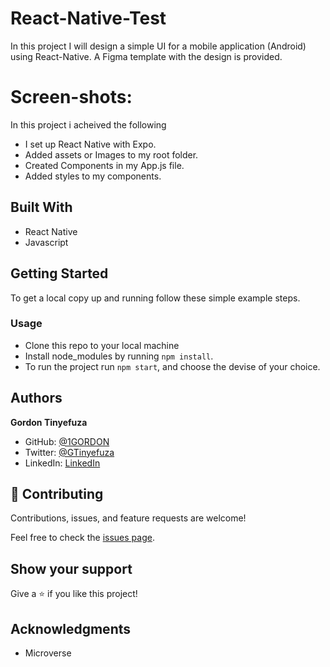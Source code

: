 # React-Native-Test
In this project I will design a simple UI for a mobile application (Android) using React-Native. A Figma template with the design is provided.

# Screen-shots:


In this project i acheived the following

- I set up React Native with Expo.
- Added assets or Images to my root folder.
- Created Components in my App.js file.
- Added styles to my components.

## Built With

- React Native
- Javascript

## Getting Started

To get a local copy up and running follow these simple example steps.

### Usage

- Clone this repo to your local machine
- Install node_modules by running `npm install`.
- To run the project run `npm start`, and choose the devise of your choice.

## Authors

**Gordon Tinyefuza**

- GitHub: [@1GORDON](https://github.com/1GORDON)
- Twitter: [@GTinyefuza](https://twitter.com/Tinyefuza)
- LinkedIn: [LinkedIn](www.linkedin.com/in/tinyefuza-gordon-935747213)

## 🤝 Contributing

Contributions, issues, and feature requests are welcome!

Feel free to check the [issues page](https://github.com/1GORDON/React-Native-Test/issues).

## Show your support

Give a ⭐️ if you like this project!

## Acknowledgments

- Microverse
